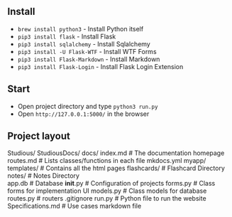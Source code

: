 ## Install
* `brew install python3` - Install Python itself
* `pip3 install flask` - Install Flask
* `pip3 install sqlalchemy` - Install Sqlalchemy
* `pip3 install -U Flask-WTF` - Install WTF Forms
* `pip3 install Flask-Markdown` - Install Markdown
* `pip3 install Flask-Login` - Install Flask Login Extension

## Start
* Open project directory and type `python3 run.py`
* Open `http://127.0.0.1:5000/` in the browser

## Project layout
Studious/
  StudiousDocs/
    docs/
      index.md  		    # The documentation homepage
      routes.md	        # Lists classes/functions in each file
      mkdocs.yml
  myapp/
    templates/ 		      # Contains all the html pages
    flashcards/         # Flashcard Directory
    notes/              # Notes Directory       
    app.db         		  # Database
    __init__.py    		  # Configuration of projects
    forms.py       		  # Class forms for implementation UI
    models.py      		  # Class models for database
    routes.py      		  # routers
  .gitignore
  run.py             		# Python file to run the website
  Specifications.md  		# Use cases markdown file